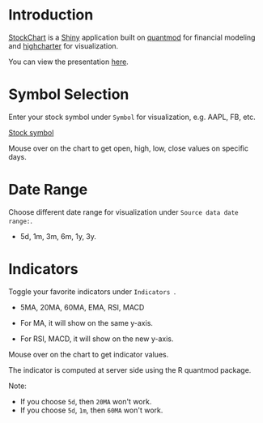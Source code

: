 # Introduction

[StockChart](https://chiahsun.shinyapps.io/ShinyDemo/) is a [Shiny](https://shiny.rstudio.com/) application built on [quantmod](https://www.quantmod.com/) for financial modeling and [highcharter](https://jkunst.com/highcharter/) for visualization.

You can view the presentation [here](https://chiahsun.github.io/coursera-data-products-shiny/).

# Symbol Selection

Enter your stock symbol under `Symbol` for visualization, e.g. AAPL, FB, etc.

[Stock symbol](https://en.wikipedia.org/wiki/Ticker_symbol)

Mouse over on the chart to get open, high, low, close values on specific days.

# Date Range

Choose different date range for visualization under `Source data date range:`.

* 5d, 1m, 3m, 6m, 1y, 3y.

# Indicators

Toggle your favorite indicators under `Indicators
`.

* 5MA, 20MA, 60MA, EMA, RSI, MACD

* For MA, it will show on the same y-axis.
* For RSI, MACD, it will show on the new y-axis.

Mouse over on the chart to get indicator values.

The indicator is computed at server side using the R quantmod package.

Note: 

* If you choose `5d`, then `20MA` won't work.
* If you choose `5d`, `1m`, then `60MA` won't work.
